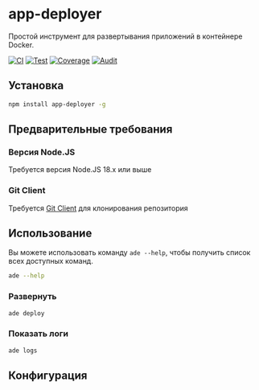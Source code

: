 # app-deployer

Простой инструмент для развертывания приложений в контейнере Docker.

[![CI](https://github.com/sumor-cloud/app-deployer/actions/workflows/ci.yml/badge.svg)](https://github.com/sumor-cloud/app-deployer/actions/workflows/ci.yml)
[![Test](https://github.com/sumor-cloud/app-deployer/actions/workflows/ut.yml/badge.svg)](https://github.com/sumor-cloud/app-deployer/actions/workflows/ut.yml)
[![Coverage](https://github.com/sumor-cloud/app-deployer/actions/workflows/coverage.yml/badge.svg)](https://github.com/sumor-cloud/app-deployer/actions/workflows/coverage.yml)
[![Audit](https://github.com/sumor-cloud/app-deployer/actions/workflows/audit.yml/badge.svg)](https://github.com/sumor-cloud/app-deployer/actions/workflows/audit.yml)

## Установка

```bash
npm install app-deployer -g
```

## Предварительные требования

### Версия Node.JS

Требуется версия Node.JS 18.x или выше

### Git Client

Требуется [Git Client](https://git-scm.com/) для клонирования репозитория

## Использование

Вы можете использовать команду `ade --help`, чтобы получить список всех доступных команд.

```bash
ade --help
```

### Развернуть

```bash
ade deploy
```

### Показать логи

```bash
ade logs
```

## Конфигурация
